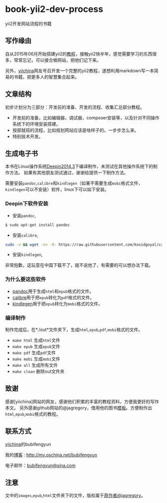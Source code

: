 # book-yii2-dev-process

yii2开发网站流程的书籍

## 写作缘由

自从2015年06月开始搭建yii2的[教程](http://www.yiichina.com/tutorial/437)，接触yii2快半年，感觉需要学习的东西很多，常常忘记，可以接合做网站，把他们记下来。

另外，[yiichina](http://www.yiichina.com)网友号召开发一个完整的yii2教程，遂想利用markdown写一本简易的书籍，把更多人的智慧集合起来。

## 文章结构

初步计划分为三部分：开发前的准备、开发的流程、收集汇总部分教程。

+ 开发前的准备，比如编辑器，调试器，composer安装等，以及针对不同操作系统下的环境安装搭建。
+ 按部就班的流程，比如规划网站应该是啥样子的。一步步怎么来。
+ 特别技术开发。

## 生成电子书 

本书在Linux操作系统[Deepin2014.3](http://www.deepin.org/)下编译制作，未测试在其他操作系统下的制作方法。
如果有其他朋友测试通过，谢谢给提供一下制作方法。

需要安装`pandoc`,`calibre`和`kindlegen`（如果不需要生成`mobi`格式文件，`kindlegen`可以不安装）软件，linux下可以如下安装。

### Deepin下软件安装

+ 安装`pandoc`,

```bash
$ sudo apt-get install pandoc
```

+ 安装`calibre`,

```bash
sudo -v && wget -nv -O- https://raw.githubusercontent.com/kovidgoyal/calibre/master/setup/linux-installer.py | sudo python -c "import sys; main=lambda:sys.stderr.write('Download failed\n'); exec(sys.stdin.read()); main()"
```
+ 安装`kindlegen`,

非常抱歉，这玩意在中国下载不了，就不说他了，有需要的可以想办法下载。

### 为什么要这些软件

* [pandoc](http://johnmacfarlane.net/pandoc/)用于生成`html`和`epub`格式的文件。
* [calibre](http://calibre-ebook.com/download)用于把`epub`转化为`pdf`格式的文件。
* [kindlegen](http://www.amazon.com/gp/feature.html?docId=1000765211)用于把`epub`转化为`mobi`格式的文件。

### 编译制作

制作完成后，在*./out*文件夹下，生成`html`,`epub`,`pdf`,`mobi`格式的文件。

+ `make html` 生成`html`文件
+ `make epub` 生成`epub`文件
+ `make pdf` 生成`pdf`文件
+ `make mobi` 生成`mobi`文件
+ `make all` 生成所有文件
+ `make clean` 删除out文件夹

## 致谢

感谢[yiichina]网站的网友，感谢他们积累的丰富的教程资料，方便我更好的写作本文。
另外感谢github网站的@jagregory，借用他的图书[模板](https://github.com/jagregory/abrash-black-book)。方便制作出`html`,`epub`,`mobi`格式的教程。

## 联系方式

[yiichina](http://www.yiichina.com)的bubifengyun

我的[博客](http://my.oschina.net/bubifengyun) : http://my.oschina.net/bubifengyun

电子邮件：bubifengyun@sina.com

## 注意

文中的`images`,`epub`,`html`文件夹下的文件，版权属于[原作者@jagregory](https://github.com/jagregory/abrash-black-book)。
